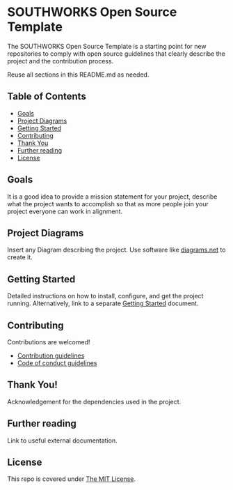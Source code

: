 # SOUTHWORKS Open Source Template

The SOUTHWORKS Open Source Template is a starting point for new repositories to comply with open source guidelines that clearly describe the project and the contribution process.

Reuse all sections in this README.md as needed.

## Table of Contents

- [Goals](#goals)
- [Project Diagrams](#project-diagrams)
- [Getting Started](#getting-started)
- [Contributing](#contributing)
- [Thank You](#thank-you)
- [Further reading](#further-reading)
- [License](#license)

## Goals

It is a good idea to provide a mission statement for your project, describe what the project wants to accomplish so that as more people join your project everyone can work in alignment.

## Project Diagrams

Insert any Diagram describing the project. Use software like [diagrams.net](https://www.diagrams.net/) to create it.

## Getting Started

Detailed instructions on how to install, configure, and get the project running. Alternatively, link to a separate [Getting Started](GETTING_STARTED.md) document.

## Contributing

Contributions are welcomed!

- [Contribution guidelines](CONTRIBUTING.md)
- [Code of conduct guidelines](CODE_OF_CONDUCT.md)

## Thank You!

Acknowledgement for the dependencies used in the project.

## Further reading

Link to useful external documentation.

## License

This repo is covered under [The MIT License](LICENSE).
